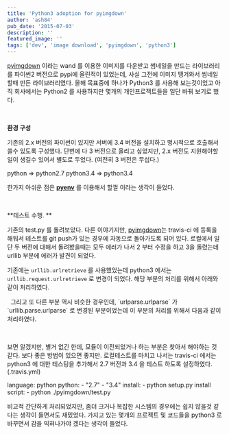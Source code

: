 ```yaml
---
title: 'Python3 adoption for pyimgdown'
author: 'ash84'
pub_date: '2015-07-03'
description: ''
featured_image: ''
tags: ['dev', 'image download', 'pyimgdown', 'python3']
---
```



[pyimgdown](https://github.com/AhnSeongHyun/pyimgdown) 이라는 wand 를 이용한 이미지를 다운받고 썸네일을 만드는 라이브러리를 파이썬2 버전으로 pypi에 올린적이 있었는데, 사실 그전에 이미지 땡겨와서 썸네일 할때 만든 라이브러리였다. 올해 목표중에 하나가 Python3 를 사용해 보는것이었고 아직 회사에서는 Python2 를 사용하지만 몇개의 개인프로젝트들을 일단 바꿔 보기로 했다.

 

**환경 구성**

기존의 2.x 버전의 파이썬이 있지만 서버에 3.4 버전을 설치하고 명시적으로 호출해서 쓸수 있도록 구성했다. 단번에 다 3 버전으로 올리고 싶었지만, 2.x 버전도 지원해야할 일이 생길수 있어서 별도로 두었다. (여전히 3 버전은 무섭다.)

 python => python2.7 python3.4 => python3.4

한가지 아쉬운 점은 [**pyenv**](https://github.com/yyuu/pyenv) 를 이용해서 할껄 이라는 생각이 들었다.

 

**테스트 수행. **

기존의 test.py 를 돌려보았다. 다른 이야기지만, [pyimgdown](https://github.com/AhnSeongHyun/pyimgdown)는 travis-ci 에 등록을 해둬서 테스트를 git push가 있는 경우에 자동으로 돌아가도록 되어 있다. 로컬에서 일단 두 버전에 대해서 돌려봤을때는 모두 에러가 나서 2 부터 수정을 하고 3을 돌렸는데 urllib 부분에 에러가 발견이 되었다.

기존에는 `urllib.urlretrieve` 를 사용했었는데 python3 에서는 `urllib.request.urlretrieve` 로 변경이 되었다. 해당 부분의 처리를 위해서 아래와 같이 처리하였다.

<script src="https://gist.github.com/AhnSeongHyun/a128e02e3e2298f5e911.js"></script>  그리고 또 다른 부분 역시 비슷한 경우인데, `urlparse.urlparse` 가 `urllib.parse.urlparse` 로 변경된 부분이었는데 이 부분의 처리를 위해서 다음과 같이 처리하였다.  
  <script src="https://gist.github.com/AhnSeongHyun/9e4a8fef66770ec60954.js"></script>

보면 알겠지만, 별거 없긴 한데, 모듈이 이전되었거나 하는 부분은 찾아서 해야하는 것 같다. 보다 좋은 방법이 있으면 좋지만. 로컬테스트를 마치고 나서는 travis-ci 에서는 python3 에 대한 테스팅을 추가해서 2.7 버전과 3.4 을 테스트 하도록 설정하였다.(.travis.yml)

language: python python: - "2.7" - "3.4" install: - python setup.py install script: - python ./pyimgdown/test.py

비교적 간단하게 처리되었지만, 좀더 크거나 복잡한 시스템의 경우에는 쉽지 않을것 같다는 생각이 들면서도 재밌었다. 가지고 있는 몇개의 프로젝트 및 코드들을 python3 로 바꾸면서 감을 익혀나가야 겠다는 생각이 들었다.



